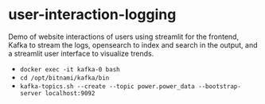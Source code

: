 # user-interaction-logging
Demo of website interactions of users using streamlit for the frontend, Kafka to stream the logs, opensearch to index and search in the output, and a streamlit user interface to visualize trends.

- `docker exec -it kafka-0 bash`
- `cd /opt/bitnami/kafka/bin`
- `kafka-topics.sh --create --topic power.power_data --bootstrap-server localhost:9092`